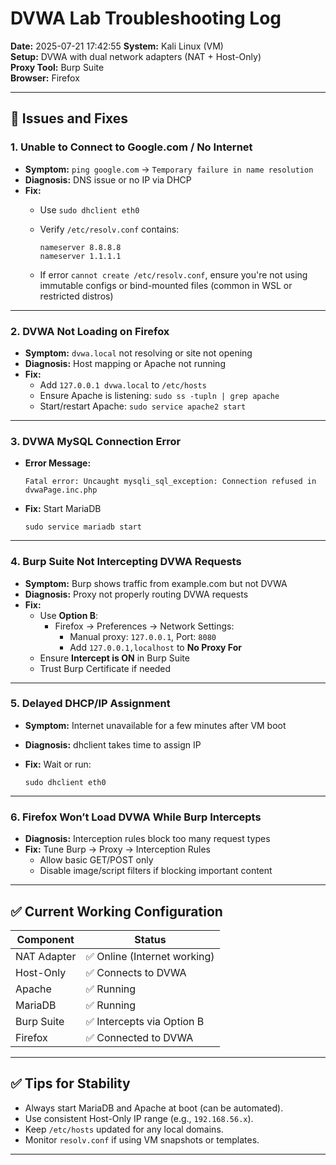 # DVWA Lab Troubleshooting Log

**Date:** 2025-07-21 17:42:55
**System:** Kali Linux (VM)  
**Setup:** DVWA with dual network adapters (NAT + Host-Only)  
**Proxy Tool:** Burp Suite  
**Browser:** Firefox

---

## 🔧 Issues and Fixes

### 1. Unable to Connect to Google.com / No Internet

- **Symptom:** `ping google.com` → `Temporary failure in name resolution`
- **Diagnosis:** DNS issue or no IP via DHCP
- **Fix:**
  - Use `sudo dhclient eth0`
  - Verify `/etc/resolv.conf` contains:
    
    ```
    nameserver 8.8.8.8
    nameserver 1.1.1.1
    ```
  - If error `cannot create /etc/resolv.conf`, ensure you're not using immutable configs or bind-mounted files (common in WSL or restricted distros)

---

### 2. DVWA Not Loading on Firefox

- **Symptom:** `dvwa.local` not resolving or site not opening
- **Diagnosis:** Host mapping or Apache not running
- **Fix:**
  - Add `127.0.0.1 dvwa.local` to `/etc/hosts`
  - Ensure Apache is listening: `sudo ss -tupln | grep apache`
  - Start/restart Apache: `sudo service apache2 start`

---

### 3. DVWA MySQL Connection Error

- **Error Message:**
  
  ```
  Fatal error: Uncaught mysqli_sql_exception: Connection refused in dvwaPage.inc.php
  ```
- **Fix:** Start MariaDB
  
  ```
  sudo service mariadb start
  ```

---

### 4. Burp Suite Not Intercepting DVWA Requests

- **Symptom:** Burp shows traffic from example.com but not DVWA
- **Diagnosis:** Proxy not properly routing DVWA requests
- **Fix:**
  - Use **Option B**:
    - Firefox → Preferences → Network Settings:
      - Manual proxy: `127.0.0.1`, Port: `8080`
      - Add `127.0.0.1,localhost` to **No Proxy For**
  - Ensure **Intercept is ON** in Burp Suite
  - Trust Burp Certificate if needed

---

### 5. Delayed DHCP/IP Assignment

- **Symptom:** Internet unavailable for a few minutes after VM boot
- **Diagnosis:** dhclient takes time to assign IP
- **Fix:** Wait or run:
  
  ```
  sudo dhclient eth0
  ```

---

### 6. Firefox Won’t Load DVWA While Burp Intercepts

- **Diagnosis:** Interception rules block too many request types
- **Fix:** Tune Burp → Proxy → Interception Rules
  - Allow basic GET/POST only
  - Disable image/script filters if blocking important content

---

## ✅ Current Working Configuration

| Component   | Status                      |
| ----------- | --------------------------- |
| NAT Adapter | ✅ Online (Internet working) |
| Host-Only   | ✅ Connects to DVWA          |
| Apache      | ✅ Running                   |
| MariaDB     | ✅ Running                   |
| Burp Suite  | ✅ Intercepts via Option B   |
| Firefox     | ✅ Connected to DVWA         |

---

## ✅ Tips for Stability

- Always start MariaDB and Apache at boot (can be automated).
- Use consistent Host-Only IP range (e.g., `192.168.56.x`).
- Keep `/etc/hosts` updated for any local domains.
- Monitor `resolv.conf` if using VM snapshots or templates.

---
